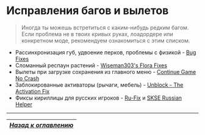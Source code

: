 # Исправления багов и вылетов

> Иногда ты можешь встретиться с каким-нибудь редким багом. Если проблема не в твоих кривых руках, лоадордере или конкретном моде, рекомендуем ознакомиться с этим списком.

+ Рассинхронизация губ, удвоение перков, проблемы с физикой - [Bug Fixes](http://www.nexusmods.com/skyrim/mods/76747/)
+ Сломанный респаун растений - [Wiseman303's Flora Fixes](http://www.nexusmods.com/skyrim/mods/70656/)
+ Вылеты при загрузке сохранения из главного меню - [Continue Game No Crash](http://www.nexusmods.com/skyrim/mods/78557/)
+ Заблокированные активаторы (рычаги, мебель) - [Unblock - The Activation Fix](http://www.nexusmods.com/skyrim/mods/56797/)
+ Фиксы кириллицы для русских игроков - [Ru-Fix](http://tes.riotpixels.com/mods/skyrim/patches/ru-fix.shtml) и [SKSE Russian Helper](http://tes.riotpixels.com/mods/skyrim/patches/ru-fix-names.shtml)

------

|[*Назад к оглавлению*](../01_Оглавление.md)|
|:---:|

